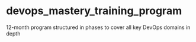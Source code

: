 # devops_mastery_training_program
12-month program structured in phases to cover all key DevOps domains in depth
